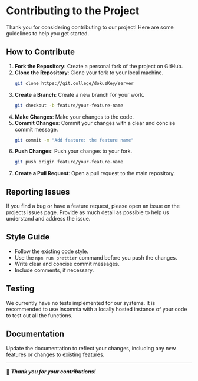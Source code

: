 # Contributing to the Project

Thank you for considering contributing to our project! Here are some guidelines to help you get started.

## How to Contribute

1. **Fork the Repository**: Create a personal fork of the project on GitHub.
2. **Clone the Repository**: Clone your fork to your local machine.
    ```sh
    git clone https://git.college/dokuzKey/server
    ```
3. **Create a Branch**: Create a new branch for your work.
    ```sh
    git checkout -b feature/your-feature-name
    ```
4. **Make Changes**: Make your changes to the code.
5. **Commit Changes**: Commit your changes with a clear and concise commit message.
    ```sh
    git commit -m "Add feature: the feature name"
    ```
6. **Push Changes**: Push your changes to your fork.
    ```sh
    git push origin feature/your-feature-name
    ```
7. **Create a Pull Request**: Open a pull request to the main repository.

## Reporting Issues

If you find a bug or have a feature request, please open an issue on the projects issues page. Provide as much detail as possible to help us understand and address the issue.

## Style Guide

- Follow the existing code style.
- Use the `npm run prettier` command before you push the changes.
- Write clear and concise commit messages.
- Include comments, if necessary.

## Testing

We currently have no tests implemented for our systems. It is recommended to use Insomnia with a locally hosted instance of your code to test out all the functions.

## Documentation

Update the documentation to reflect your changes, including any new features or changes to existing features.
____

🙏 ***Thank you for your contributions!***
